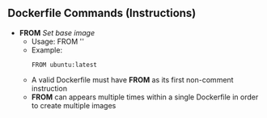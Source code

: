 ## Dockerfile Commands (Instructions)
- **FROM**  *Set base image*  
    - Usage: FROM '<image>'
    - Example:
        ```
        FROM ubuntu:latest
        ```
    - A valid Dockerfile must have **FROM** as its first non-comment instruction
    - **FROM** can appears multiple times within a single Dockerfile in order to create multiple images
